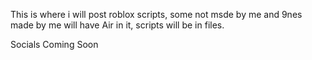 This is where i will post roblox scripts, some not msde by me and 9nes made by me will have Air in it, scripts will be in files.

Socials Coming Soon
